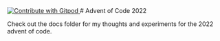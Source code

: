 <a href="https://gitpod.io/#https://github.com/cadolphs/aoc2022">
  <img
    src="https://img.shields.io/badge/Contribute%20with-Gitpod-908a85?logo=gitpod"
    alt="Contribute with Gitpod"
  />
</a>
# Advent of Code 2022

Check out the docs folder for my thoughts and experiments for the 2022 advent of code.
